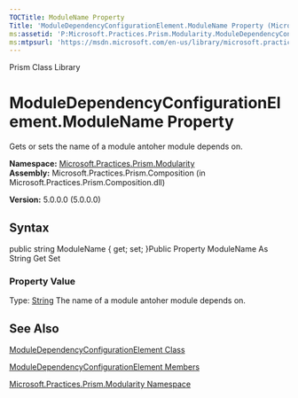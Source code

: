 ```yaml
---
TOCTitle: ModuleName Property
Title: 'ModuleDependencyConfigurationElement.ModuleName Property (Microsoft.Practices.Prism.Modularity)'
ms:assetid: 'P:Microsoft.Practices.Prism.Modularity.ModuleDependencyConfigurationElement.ModuleName'
ms:mtpsurl: 'https://msdn.microsoft.com/en-us/library/microsoft.practices.prism.modularity.moduledependencyconfigurationelement.modulename(v=pandp.50)'
---
```


Prism Class Library

ModuleDependencyConfigurationElement.ModuleName Property
============================================================

Gets or sets the name of a module antoher module depends on.

**Namespace:** [Microsoft.Practices.Prism.Modularity](https://msdn.microsoft.com/library/microsoft.practices.prism.modularity)
**Assembly:** Microsoft.Practices.Prism.Composition (in Microsoft.Practices.Prism.Composition.dll)

**Version:** 5.0.0.0 (5.0.0.0)

## Syntax


public string ModuleName { get; set; }Public Property ModuleName As String Get Set
### Property Value

Type: [String](http://msdn.microsoft.com/en-us/library/s1wwdcbf)
The name of a module antoher module depends on.

See Also
--------


[ModuleDependencyConfigurationElement Class](https://msdn.microsoft.com/library/microsoft.practices.prism.modularity.moduledependencyconfigurationelement)

[ModuleDependencyConfigurationElement Members](https://msdn.microsoft.com/allmembers.t:microsoft.practices.prism.modularity.moduledependencyconfigurationelement)

[Microsoft.Practices.Prism.Modularity Namespace](https://msdn.microsoft.com/library/microsoft.practices.prism.modularity)
